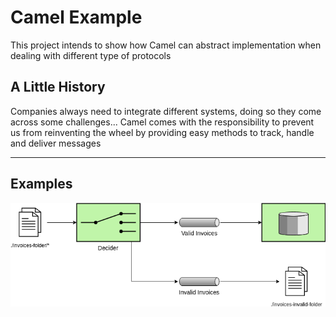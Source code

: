 # Camel Example

This project intends to show how Camel can abstract implementation
when dealing with different type of protocols

## A Little History

Companies always need to integrate different systems, doing so they come across some
challenges... Camel comes with the responsibility to prevent us from reinventing the
wheel by providing easy methods to track, handle and deliver messages

<hr>

## Examples

![EIP](./docs/diagram.png)
